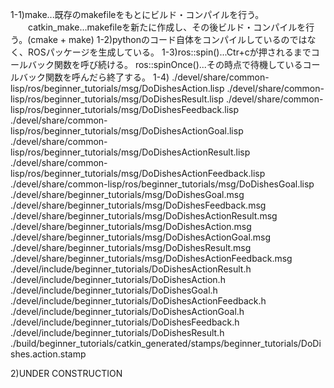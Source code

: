 1-1)make...既存のmakefileをもとにビルド・コンパイルを行う。
　　catkin_make...makefileを新たに作成し、その後ビルド・コンパイルを行う。(cmake + make)
1-2)pythonのコード自体をコンパイルしているのではなく、ROSパッケージを生成している。
1-3)ros::spin()...Ctr+cが押されるまでコールバック関数を呼び続ける。
    ros::spinOnce()...その時点で待機しているコールバック関数を呼んだら終了する。
1-4)
./devel/share/common-lisp/ros/beginner_tutorials/msg/DoDishesAction.lisp
./devel/share/common-lisp/ros/beginner_tutorials/msg/DoDishesResult.lisp
./devel/share/common-lisp/ros/beginner_tutorials/msg/DoDishesFeedback.lisp
./devel/share/common-lisp/ros/beginner_tutorials/msg/DoDishesActionGoal.lisp
./devel/share/common-lisp/ros/beginner_tutorials/msg/DoDishesActionResult.lisp
./devel/share/common-lisp/ros/beginner_tutorials/msg/DoDishesActionFeedback.lisp
./devel/share/common-lisp/ros/beginner_tutorials/msg/DoDishesGoal.lisp
./devel/share/beginner_tutorials/msg/DoDishesGoal.msg
./devel/share/beginner_tutorials/msg/DoDishesFeedback.msg
./devel/share/beginner_tutorials/msg/DoDishesActionResult.msg
./devel/share/beginner_tutorials/msg/DoDishesAction.msg
./devel/share/beginner_tutorials/msg/DoDishesActionGoal.msg
./devel/share/beginner_tutorials/msg/DoDishesResult.msg
./devel/share/beginner_tutorials/msg/DoDishesActionFeedback.msg
./devel/include/beginner_tutorials/DoDishesActionResult.h
./devel/include/beginner_tutorials/DoDishesAction.h
./devel/include/beginner_tutorials/DoDishesGoal.h
./devel/include/beginner_tutorials/DoDishesActionFeedback.h
./devel/include/beginner_tutorials/DoDishesActionGoal.h
./devel/include/beginner_tutorials/DoDishesFeedback.h
./devel/include/beginner_tutorials/DoDishesResult.h
./build/beginner_tutorials/catkin_generated/stamps/beginner_tutorials/DoDishes.action.stamp

2)UNDER CONSTRUCTION